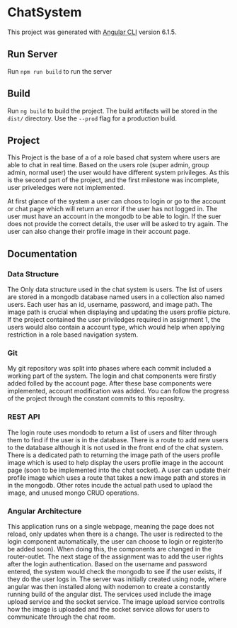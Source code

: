 # ChatSystem

This project was generated with [Angular CLI](https://github.com/angular/angular-cli) version 6.1.5.

## Run Server

Run `npm run build` to run the server

## Build

Run `ng build` to build the project. The build artifacts will be stored in the `dist/` directory. Use the `--prod` flag for a production build.

## Project

This Project is the base of a of a role based chat system where users are able to chat in real time. Based on the users role (super admin, group admin, normal user) the user would have different system privileges. As this is the second part of the project, and the first milestone was incomplete, user priveledges were not implemented.

At first glance of the system a user can choos to login or go to the account or chat page which will return an error if the user has not logged in. The user must have an account in the mongodb to be able to login. If the suer does not provide the correct details, the user will be asked to try again. The user can also change their profile image in their account page.

## Documentation
### Data Structure
The Only data structure used in the chat system is users. The list of users are stored in a mongodb database named users in a collection also named users. Each user has an id, username, password, and image path. The image path is crucial when displaying and updating the users profile picture. If the project contained the user priviledges required in assignment 1, the users would also contain a account type, which would help when applying restriction in a role based navigation system.

### Git
My git repository was split into phases where each commit included a working part of the system. The login and chat components were firstly added folled by the account page. After these base components were implemented, account modification was added. You can follow the progress of the project through the constant commits to this repositry.

### REST API
The login route uses mondodb to return a list of users and filter through them to find if the user is in the database. There is a route to add new users to the database although it is not used in the front end of the chat system. There is a dedicated path to returning the image path of the users profile image which is used to help display the users profile image in the account page (soon to be implemented into the chat socket). A user can update their profile image which uses a route that takes a new image path and stores in in the mongodb. Other rotes incude the actual path used to uplaod the image, and unused mongo CRUD operations.

### Angular Architecture

This application runs on a single webpage, meaning the page does not reload, only updates when there is a change. The user is redirected to the login component automatically, the user can choose to login or register(to be added soon). When doing this, the components are changed in the router-outlet. The next stage of the assignment was to add the user rights after the login authentication. Based on the username and password entered, the system would check the mongodb to see if the user exists, if they do the user logs in. The server was initially created using node, where angular was then installed along with nodemon to create a constantly running build of the angular dist. The services used include the image upload service and the socket service. The image upload service controlls how the image is uploaded and the socket service allows for users to communicate through the chat room.


